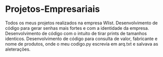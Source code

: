# Projetos-Empresariais
Todos os meus projetos realizados na empresa Wlist.
Desenvolvimento de código para gerar senhas mais fortes e com a identidade da empresa.
Desenvolvimento de código com o intuito de tirar prints de tamanhos identicos.
Desenvolvimento de código para consulta de valor, fabricante e nome de produtos, onde o meu codigo.py escrevia em arq.txt e salvava as aleterações.
